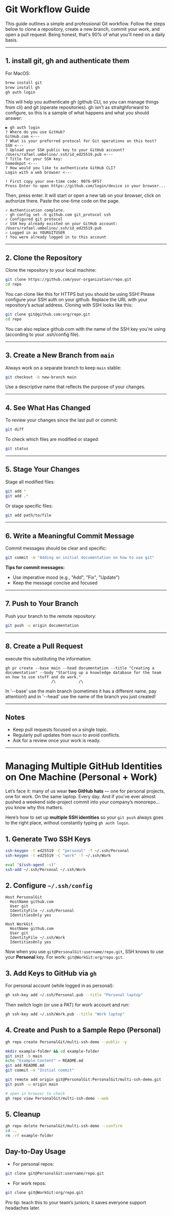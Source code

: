 # Git Workflow Guide

This guide outlines a simple and professional Git workflow. Follow the steps below to clone a repository, create a new branch, commit your work, and open a pull request.
Being honest, that's 90% of what you'll need on a daily basis.

---

## 1. install git, gh and authenticate them

For MacOS:
```bash
brew install git
brew install gh
gh auth login
```

This will help you authenticate gh (github CLI, so you can manage things from cli) and git (operate repositories).
gh isn't as straitghforward to configure, so this is a sample of what happens and what you should answer:

```
▶ gh auth login
? Where do you use GitHub? 
GitHub.com <---
? What is your preferred protocol for Git operations on this host? 
SSH <---
? Upload your SSH public key to your GitHub account? 
/Users/rafael.umbelino/.ssh/id_ed25519.pub <---
? Title for your SSH key: 
homedepot <---
? How would you like to authenticate GitHub CLI? 
Login with a web browser <---

! First copy your one-time code: 9076-9F57
Press Enter to open https://github.com/login/device in your browser...
```

Then, press enter. It will start or open a new tab on your browser, click on authorize there. Paste the one-time code on the page.

```
✓ Authentication complete.
- gh config set -h github.com git_protocol ssh
✓ Configured git protocol
✓ SSH key already existed on your GitHub account: /Users/rafael.umbelino/.ssh/id_ed25519.pub
✓ Logged in as YOURGITUSER
! You were already logged in to this account
```

---

## 2. Clone the Repository

Clone the repository to your local machine:

```bash
git clone https://github.com/your-organization/repo.git
cd repo
```

You can clone like this for HTTPS but you should be using SSH! Please configure your SSH auth on your github.
Replace the URL with your repository’s actual address. Cloning with SSH looks like this:

```bash
git clone git@github.com:org/repo.git
cd repo
```
You can also replace github.com with the name of the SSH key you're using (according to your .ssh/config file).

---

## 3. Create a New Branch from `main`

Always work on a separate branch to keep `main` stable:

```bash
git checkout -b new-branch main
```

Use a descriptive name that reflects the purpose of your changes.

---

## 4. See What Has Changed

To review your changes since the last pull or commit:

```bash
git diff
```

To check which files are modified or staged:

```bash
git status
```

---

## 5. Stage Your Changes

Stage all modified files:

```bash
git add *
git add .*
```

Or stage specific files:

```bash
git add path/to/file
```

---

## 6. Write a Meaningful Commit Message

Commit messages should be clear and specific:

```bash
git commit -m "Adding an initial documentation on how to use git"
```

**Tips for commit messages:**
- Use imperative mood (e.g., "Add", "Fix", "Update")
- Keep the message concise and focused

---

## 7. Push to Your Branch

Push your branch to the remote repository:

```bash
git push -u origin documentation
```

---

## 8. Create a Pull Request

execute this substituting the information:

```
gh pr create --base main --head documentation --title "Creating a documentation" --body "Starting up a knowledge database for the team on how to use stuff and do work."
                    /\          /\
```
In '--base' use the main branch (sometimes it has a different name, pay attention!) and in '--head' use the name of the branch you just created! 

---

## Notes

- Keep pull requests focused on a single topic.
- Regularly pull updates from `main` to avoid conflicts.
- Ask for a review once your work is ready.

---

# Managing Multiple GitHub Identities on One Machine (Personal + Work)

Let’s face it: many of us wear **two GitHub hats** — one for personal projects, one for work.
On the same laptop. Every day.
And if you’ve ever almost pushed a weekend side-project commit into your company’s monorepo… you know why this matters.

Here’s how to set up **multiple SSH identities** so your `git push` always goes to the right place, without constantly typing `gh auth login`.

## 1. Generate Two SSH Keys

```bash
ssh-keygen -t ed25519 -C "personal" -f ~/.ssh/Personal
ssh-keygen -t ed25519 -C "work" -f ~/.ssh/Work

eval "$(ssh-agent -s)"
ssh-add ~/.ssh/Personal ~/.ssh/Work
```

## 2. Configure `~/.ssh/config`

```sshconfig
Host PersonalGit
  HostName github.com
  User git
  IdentityFile ~/.ssh/Personal
  IdentitiesOnly yes

Host WorkGit
  HostName github.com
  User git
  IdentityFile ~/.ssh/Work
  IdentitiesOnly yes
```

Now when you use `git@PersonalGit:username/repo.git`, SSH knows to use your **Personal** key.
For work: `git@WorkGit:org/repo.git`.

## 3. Add Keys to GitHub via `gh`

For personal account (while logged in as personal):

```bash
gh ssh-key add ~/.ssh/Personal.pub --title "Personal laptop"
```

Then switch login (or use a PAT) for work account and run:

```bash
gh ssh-key add ~/.ssh/Work.pub --title "Work laptop"
```

## 4. Create and Push to a Sample Repo (Personal)

```bash
gh repo create PersonalGit/multi-ssh-demo --public -y

mkdir example-folder && cd example-folder
git init -b main
echo "Example Content" > README.md
git add README.md
git commit -m "Initial commit"

git remote add origin git@PersonalGit:PersonalGit/multi-ssh-demo.git
git push -u origin main

# open in browser to check
gh repo view PersonalGit/multi-ssh-demo --web
```

## 5. Cleanup

```bash
gh repo delete PersonalGit/multi-ssh-demo --confirm
cd ..
rm -rf example-folder
```

## Day-to-Day Usage

- For personal repos:  
```bash
git clone git@PersonalGit:username/repo.git
```

- For work repos:  
```bash
git clone git@WorkGit:org/repo.git
```

Pro tip: teach this to your team’s juniors; it saves everyone support headaches later.